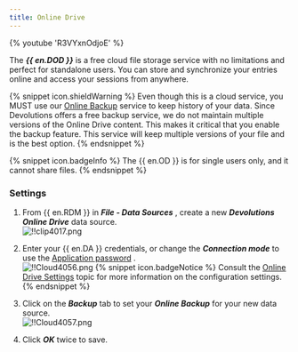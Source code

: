 ```yaml
---
title: Online Drive
---
```

{% youtube 'R3VYxnOdjoE' %}  

The ***{{ en.DOD }}*** is a free cloud file storage service with no limitations and perfect for standalone users. You can store and synchronize your entries online and access your sessions from anywhere. 

{% snippet icon.shieldWarning %} 
Even though this is a cloud service, you MUST use our [Online Backup](/cloud/rdm-online-services/online-backup/) service to keep history of your data. Since Devolutions offers a free backup service, we do not maintain multiple versions of the Online Drive content. This makes it critical that you enable the backup feature. This service will keep multiple versions of your file and is the best option. 
{% endsnippet %}
 
{% snippet icon.badgeInfo %} 
The {{ en.OD }} is for single users only, and it cannot share files. 
{% endsnippet %}
 
### Settings 

1. From {{ en.RDM }} in ***File - Data Sources*** , create a new ***Devolutions Online Drive*** data source.  
![!!clip4017.png](/img/en/cloud/clip4017.png) 
1. Enter your {{ en.DA }} credentials, or change the ***Connection mode*** to use the [Application password](/cloud/sign-in-security/application-passwords/) .  
![!!Cloud4056.png](/img/en/cloud/Cloud4056.png) 
{% snippet icon.badgeNotice %} 
Consult the [Online Drive Settings](https://helprdm.devolutions.net/datasource_dod.htm) topic for more information on the configuration settings. 
{% endsnippet %}
 
3. Click on the ***Backup*** tab to set your ***Online Backup*** for your new data source.  
![!!Cloud4057.png](/img/en/cloud/Cloud4057.png) 
1. Click ***OK*** twice to save. 

